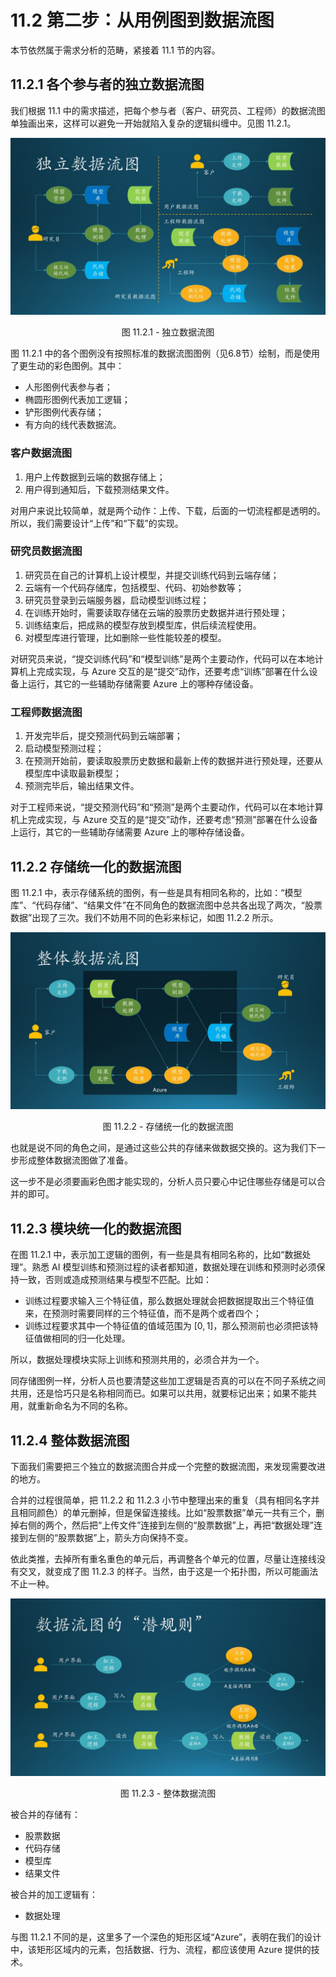 # 11.2 第二步：从用例图到数据流图

本节依然属于需求分析的范畴，紧接着 11.1 节的内容。

## 11.2.1 各个参与者的独立数据流图

我们根据 11.1 中的需求描述，把每个参与者（客户、研究员、工程师）的数据流图单独画出来，这样可以避免一开始就陷入复杂的逻辑纠缠中。见图 11.2.1。

<div align="center">
<img src="Images/Slide6.JPG"/>

图 11.2.1 - 独立数据流图
</div>

图 11.2.1 中的各个图例没有按照标准的数据流图图例（见6.8节）绘制，而是使用了更生动的彩色图例。其中：

- 人形图例代表参与者；
- 椭圆形图例代表加工逻辑；
- 铲形图例代表存储；
- 有方向的线代表数据流。

### 客户数据流图

1. 用户上传数据到云端的数据存储上；
2. 用户得到通知后，下载预测结果文件。

对用户来说比较简单，就是两个动作：上传、下载，后面的一切流程都是透明的。所以，我们需要设计“上传”和“下载”的实现。

### 研究员数据流图

1. 研究员在自己的计算机上设计模型，并提交训练代码到云端存储；
2. 云端有一个代码存储库，包括模型、代码、初始参数等；
3. 研究员登录到云端服务器，启动模型训练过程；
4. 在训练开始时，需要读取存储在云端的股票历史数据并进行预处理；
5. 训练结束后，把成熟的模型存放到模型库，供后续流程使用。
6. 对模型库进行管理，比如删除一些性能较差的模型。

对研究员来说，“提交训练代码”和“模型训练”是两个主要动作，代码可以在本地计算机上完成实现，与 Azure 交互的是“提交”动作，还要考虑“训练”部署在什么设备上运行，其它的一些辅助存储需要 Azure 上的哪种存储设备。

### 工程师数据流图

1. 开发完毕后，提交预测代码到云端部署；
2. 启动模型预测过程；
3. 在预测开始前，要读取股票历史数据和最新上传的数据并进行预处理，还要从模型库中读取最新模型；
4. 预测完毕后，输出结果文件。

对于工程师来说，“提交预测代码”和“预测”是两个主要动作，代码可以在本地计算机上完成实现，与 Azure 交互的是“提交”动作，还要考虑“预测”部署在什么设备上运行，其它的一些辅助存储需要 Azure 上的哪种存储设备。

## 11.2.2 存储统一化的数据流图

图 11.2.1 中，表示存储系统的图例，有一些是具有相同名称的，比如：“模型库”、“代码存储”、“结果文件”在不同角色的数据流图中总共各出现了两次，“股票数据”出现了三次。我们不妨用不同的色彩来标记，如图 11.2.2 所示。

<div align="center">
<img src="Images/Slide7.JPG"/>

图 11.2.2 - 存储统一化的数据流图
</div>

也就是说不同的角色之间，是通过这些公共的存储来做数据交换的。这为我们下一步形成整体数据流图做了准备。

这一步不是必须要画彩色图才能实现的，分析人员只要心中记住哪些存储是可以合并的即可。

## 11.2.3 模块统一化的数据流图

在图 11.2.1 中，表示加工逻辑的图例，有一些是具有相同名称的，比如“数据处理”。熟悉 AI 模型训练和预测过程的读者都知道，数据处理在训练和预测时必须保持一致，否则或造成预测结果与模型不匹配。比如：
- 训练过程要求输入三个特征值，那么数据处理就会把数据提取出三个特征值来，在预测时需要同样的三个特征值，而不是两个或者四个；
- 训练过程要求其中一个特征值的值域范围为 $[0,1]$，那么预测前也必须把该特征值做相同的归一化处理。

所以，数据处理模块实际上训练和预测共用的，必须合并为一个。

同存储图例一样，分析人员也要清楚这些加工逻辑是否真的可以在不同子系统之间共用，还是恰巧只是名称相同而已。如果可以共用，就要标记出来；如果不能共用，就重新命名为不同的名称。

## 11.2.4 整体数据流图

下面我们需要把三个独立的数据流图合并成一个完整的数据流图，来发现需要改进的地方。

合并的过程很简单，把 11.2.2 和 11.2.3 小节中整理出来的重复（具有相同名字并且相同颜色）的单元删掉，但是保留连接线。比如“股票数据”单元一共有三个，删掉右侧的两个，然后把“上传文件”连接到左侧的“股票数据”上，再把“数据处理”连接到左侧的“股票数据”上，箭头方向保持不变。

依此类推，去掉所有重名重色的单元后，再调整各个单元的位置，尽量让连接线没有交叉，就变成了图 11.2.3 的样子。当然，由于这是一个拓扑图，所以可能画法不止一种。

<div align="center">
<img src="Images/Slide8.JPG"/>

图 11.2.3 - 整体数据流图
</div>

被合并的存储有：
- 股票数据
- 代码存储
- 模型库
- 结果文件

被合并的加工逻辑有：
- 数据处理

与图 11.2.1 不同的是，这里多了一个深色的矩形区域“Azure”，表明在我们的设计中，该矩形区域内的元素，包括数据、行为、流程，都应该使用 Azure 提供的技术。

